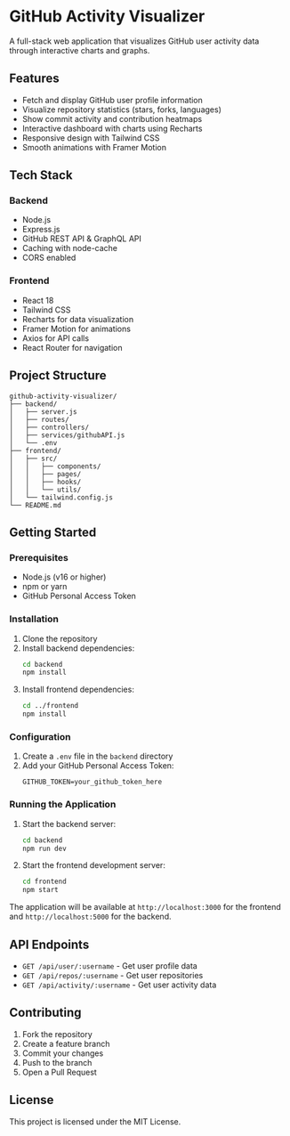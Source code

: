 # GitHub Activity Visualizer

A full-stack web application that visualizes GitHub user activity data through interactive charts and graphs.

## Features

- Fetch and display GitHub user profile information
- Visualize repository statistics (stars, forks, languages)
- Show commit activity and contribution heatmaps
- Interactive dashboard with charts using Recharts
- Responsive design with Tailwind CSS
- Smooth animations with Framer Motion

## Tech Stack

### Backend
- Node.js
- Express.js
- GitHub REST API & GraphQL API
- Caching with node-cache
- CORS enabled

### Frontend
- React 18
- Tailwind CSS
- Recharts for data visualization
- Framer Motion for animations
- Axios for API calls
- React Router for navigation

## Project Structure

```
github-activity-visualizer/
├── backend/
│   ├── server.js
│   ├── routes/
│   ├── controllers/
│   ├── services/githubAPI.js
│   └── .env
├── frontend/
│   ├── src/
│   │   ├── components/
│   │   ├── pages/
│   │   ├── hooks/
│   │   └── utils/
│   └── tailwind.config.js
└── README.md
```

## Getting Started

### Prerequisites
- Node.js (v16 or higher)
- npm or yarn
- GitHub Personal Access Token

### Installation

1. Clone the repository
2. Install backend dependencies:
   ```bash
   cd backend
   npm install
   ```
3. Install frontend dependencies:
   ```bash
   cd ../frontend
   npm install
   ```

### Configuration

1. Create a `.env` file in the `backend` directory
2. Add your GitHub Personal Access Token:
   ```
   GITHUB_TOKEN=your_github_token_here
   ```

### Running the Application

1. Start the backend server:
   ```bash
   cd backend
   npm run dev
   ```

2. Start the frontend development server:
   ```bash
   cd frontend
   npm start
   ```

The application will be available at `http://localhost:3000` for the frontend and `http://localhost:5000` for the backend.

## API Endpoints

- `GET /api/user/:username` - Get user profile data
- `GET /api/repos/:username` - Get user repositories
- `GET /api/activity/:username` - Get user activity data

## Contributing

1. Fork the repository
2. Create a feature branch
3. Commit your changes
4. Push to the branch
5. Open a Pull Request

## License

This project is licensed under the MIT License.
